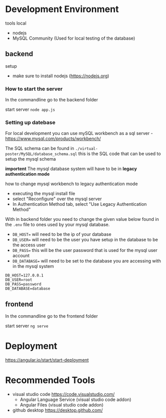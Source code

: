 # Development Environment

tools local

- nodejs
- MySQL Community (Used for local testing of the database)

## backend
setup

- make sure to install nodejs (https://nodejs.org)

### How to start the server
In the commandline go to the backend folder 

start server ```node app.js```

### Setting up datebase
For local development you can use mySQL workbench as a sql server - https://www.mysql.com/products/workbench/

The SQL schema can be found in `./virtual-poster/MySQL/database_schema.sql` this is the SQL code that can be used to setup the mysql schema

**importent** The mysql database system will have to be in **legacy authentication mode**

how to change mysql workbench to legacy authentication mode

- executing the mysql install file
- select "Reconfigure" over the mysql server
- In Authentication Method tab, select "Use Legacy Authentication Method"


With in backend folder you need to change the given value below found in the `.env` file to ones used by your mysql database. 

- `DB_HOST=` will need to be the ip of your database
- `DB_USER=` will need to be the user you have setup in the database to be the access user
- `DB_PASS=` this will be the user password that is used for the mysql user account
- `DB_DATABASE=` will need to be set to the database you are accessing with in the mysql system

```
DB_HOST=127.0.0.1
DB_USER=root
DB_PASS=password
DB_DATABASE=database
```

## frontend
In the commandline go to the frontend folder 

start server ```ng serve```

# Deployment

https://angular.io/start/start-deployment

# Recommended Tools
- visual studio code https://code.visualstudio.com/
    - Angular Language Service (visual studio code addon)
    - Angular Files (visual studio code addon)
- github desktop https://desktop.github.com/

